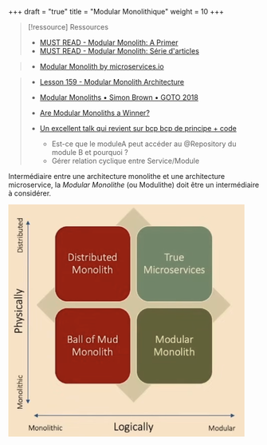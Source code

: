 +++
draft = "true"
title = "Modular Monolithique"
weight = 10
+++

> [!ressource] Ressources
> - [MUST READ - Modular Monolith: A Primer](https://www.kamilgrzybek.com/blog/posts/modular-monolith-primer)
> - [MUST READ - Modular Monolith: Série d'articles](https://www.kamilgrzybek.com/blog/categories/modular-monolith)

> - [Modular Monolith by microservices.io](https://microservices.io/post/architecture/2023/07/31/how-modular-can-your-monolith-go-part-1.html)

> - [Lesson 159 - Modular Monolith Architecture](https://youtu.be/ikuu3QIuJuc)
> - [Modular Monoliths • Simon Brown • GOTO 2018](https://youtu.be/5OjqD-ow8GE)
> - [Are Modular Monoliths a Winner?](https://hexmaster.nl/posts/are-modular-monoliths-a-winner/)
>
> - [Un excellent talk qui revient sur bcp bcp de principe + code](https://youtu.be/nuHMlA3iLjY)
>   - Est-ce que le moduleA peut accéder au @Repository du module B et pourquoi ?
>   - Gérer relation cyclique entre Service/Module

Intermédiaire entre une architecture monolithe et une architecture microservice, la *Modular Monolithe* (ou Modulithe) doit être un intermédiaire à considérer.

![alt text](images/alternative.png)
